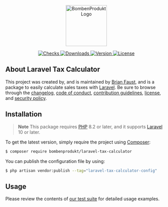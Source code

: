 <p align="center">
    <a href="https://bombenprodukt.com" target="_blank">
        <img src="https://raw.githubusercontent.com/faustbrian/assets/main/logo-text.svg" width="128" alt="BombenProdukt Logo" />
    </a>
</p>

<p align="center">
    <a href="https://github.com/faustbrian/laravel-tax-calculator/actions">
        <img src="https://badge.sh/github/check-runs/BombenProdukt/laravel-tax-calculator" alt="Checks" />
    </a>
    <a href="https://packagist.org/packages/bombenprodukt/laravel-tax-calculator">
        <img src="https://badge.sh/packagist/downloads/BombenProdukt/laravel-tax-calculator" alt="Downloads" />
    </a>
    <a href="https://packagist.org/packages/bombenprodukt/laravel-tax-calculator">
        <img src="https://badge.sh/packagist/version/BombenProdukt/laravel-tax-calculator" alt="Version" />
    </a>
    <a href="https://packagist.org/packages/bombenprodukt/laravel-tax-calculator">
        <img src="https://badge.sh/packagist/license/BombenProdukt/laravel-tax-calculator" alt="License" />
    </a>
</p>

## About Laravel Tax Calculator

This project was created by, and is maintained by [Brian Faust](https://github.com/faustbrian), and is a package to easily calculate sales taxes with [Laravel](https://laravel.com/). Be sure to browse through the [changelog](CHANGELOG.md), [code of conduct](.github/CODE_OF_CONDUCT.md), [contribution guidelines](.github/CONTRIBUTING.md), [license](LICENSE), and [security policy](.github/SECURITY.md).

## Installation

> **Note**
> This package requires [PHP](https://www.php.net/) 8.2 or later, and it supports [Laravel](https://laravel.com/) 10 or later.

To get the latest version, simply require the project using [Composer](https://getcomposer.org/):

```bash
$ composer require bombenprodukt/laravel-tax-calculator
```

You can publish the configuration file by using:

```bash
$ php artisan vendor:publish --tag="laravel-tax-calculator-config"
```

## Usage

Please review the contents of [our test suite](/tests) for detailed usage examples.
